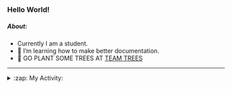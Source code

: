### Hello World!

##### About:
- Currently I am a student.
- 🌱 I’m learning how to make better documentation.
- 🌱 GO PLANT SOME TREES AT [TEAM TREES](https://teamtrees.org/)

---
<details>
  <summary>:zap: My Activity:</summary>
  
<!--START_SECTION:waka-->
![Code Time](http://img.shields.io/badge/Code%20Time-1%2C079%20hrs%2028%20mins-blue)

**I'm a Night 🦉** 

```text
🌞 Morning                1596 commits        ██░░░░░░░░░░░░░░░░░░░░░░░   09.99 % 
🌆 Daytime                5139 commits        ████████░░░░░░░░░░░░░░░░░   32.17 % 
🌃 Evening                4696 commits        ███████░░░░░░░░░░░░░░░░░░   29.40 % 
🌙 Night                  4543 commits        ███████░░░░░░░░░░░░░░░░░░   28.44 % 
```
📅 **I'm Most Productive on Wednesday** 

```text
Monday                   2346 commits        ████░░░░░░░░░░░░░░░░░░░░░   14.69 % 
Tuesday                  1964 commits        ███░░░░░░░░░░░░░░░░░░░░░░   12.29 % 
Wednesday                3690 commits        ██████░░░░░░░░░░░░░░░░░░░   23.10 % 
Thursday                 2218 commits        ███░░░░░░░░░░░░░░░░░░░░░░   13.89 % 
Friday                   1581 commits        ██░░░░░░░░░░░░░░░░░░░░░░░   09.90 % 
Saturday                 1461 commits        ██░░░░░░░░░░░░░░░░░░░░░░░   09.15 % 
Sunday                   2714 commits        ████░░░░░░░░░░░░░░░░░░░░░   16.99 % 
```


📊 **This Week I Spent My Time On** 

```text
🔥 Editors: 
VS Code                  10 hrs 39 mins      █████████████████████████   100.00 % 

🐱‍💻 Projects: 
CSF22                    7 hrs 1 min         ████████████████░░░░░░░░░   65.81 % 
praise                   3 hrs 33 mins       ████████░░░░░░░░░░░░░░░░░   33.36 % 
os-lab                   5 mins              ░░░░░░░░░░░░░░░░░░░░░░░░░   00.83 % 
```


 Last Updated on 29/03/2023 04:08:56 UTC
<!--END_SECTION:waka-->
</details>
